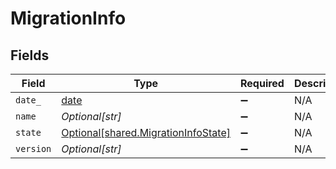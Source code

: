 # MigrationInfo


## Fields

| Field                                                                            | Type                                                                             | Required                                                                         | Description                                                                      | Example                                                                          |
| -------------------------------------------------------------------------------- | -------------------------------------------------------------------------------- | -------------------------------------------------------------------------------- | -------------------------------------------------------------------------------- | -------------------------------------------------------------------------------- |
| `date_`                                                                          | [date](https://docs.python.org/3/library/datetime.html#date-objects)             | :heavy_minus_sign:                                                               | N/A                                                                              |                                                                                  |
| `name`                                                                           | *Optional[str]*                                                                  | :heavy_minus_sign:                                                               | N/A                                                                              | migrations:001                                                                   |
| `state`                                                                          | [Optional[shared.MigrationInfoState]](../../models/shared/migrationinfostate.md) | :heavy_minus_sign:                                                               | N/A                                                                              |                                                                                  |
| `version`                                                                        | *Optional[str]*                                                                  | :heavy_minus_sign:                                                               | N/A                                                                              | 11                                                                               |